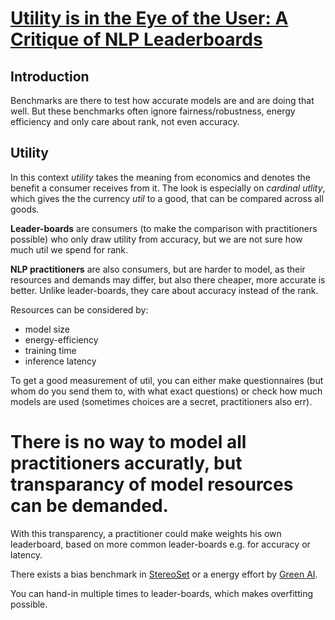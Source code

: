# [Utility is in the Eye of the User: A Critique of NLP Leaderboards](https://arxiv.org/pdf/2009.13888.pdf)

## Introduction
Benchmarks are there to test how accurate models are and are doing that well. But these benchmarks often ignore fairness/robustness, energy efficiency and only care about rank, not even accuracy.
## Utility
In this context *utility* takes the meaning from economics and denotes the benefit a consumer receives from it. The look is especially on *cardinal utlity*, which gives the the currency *util* to a good, that can be compared across all goods.

**Leader-boards** are consumers (to make the comparison with practitioners possible) who only draw utility from accuracy, but we are not sure how much util we spend for rank.

**NLP practitioners** are also consumers, but are harder to model, as their resources and demands may differ, but also there cheaper, more accurate is better. Unlike leader-boards, they care about accuracy instead of the rank.

Resources can be considered by: 
- model size
- energy-efficiency
- training time
- inference latency

To get a good measurement of util, you can either make questionnaires (but whom do you send them to, with what exact questions) or check how much models are used (sometimes choices are a secret, practitioners also err).

# There is no way to model all practitioners accuratly, but transparancy of model resources can be demanded.
With this transparency, a practitioner could make weights his own leaderboard, based on more common leader-boards e.g. for accuracy or latency.

There exists a bias benchmark in [StereoSet](https://stereoset.mit.edu/) or a energy effort by [Green AI](https://arxiv.org/pdf/1907.10597.pdf).

You can hand-in multiple times to leader-boards, which makes overfitting possible.